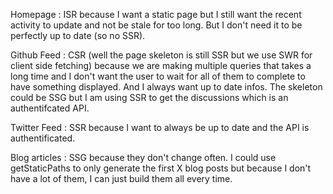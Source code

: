 Homepage : ISR because I want a static page but I still want the recent activity to update and not be stale for too long. But I don't need it to be perfectly up to date (so no SSR).

Github Feed : CSR (well the page skeleton is still SSR but we use SWR for client side fetching) because we are making multiple queries that takes a long time and I don't want the user to wait for all of them to complete to have something displayed. And I always want up to date infos.
The skeleton could be SSG but I am using SSR to get the discussions which is an authentifcated API.

Twitter Feed : SSR because I want to always be up to date and the API is authentificated.

Blog articles : SSG because they don't change often. I could use getStaticPaths to only generate the first X blog posts but because I don't have a lot of them, I can just build them all every time.